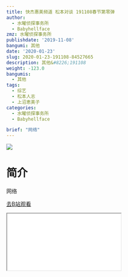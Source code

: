 ```yaml
---
title: 快杰惠美频道 松本对谈 191108春节第零弹
author:
  - 水曜侦探事务所
  - Babyhellface
zmz: 水曜侦探事务所
publishdate: '2019-11-08'
bangumi: 其他
date: '2020-01-23'
slug: 2020-01-23-191108-84527665
description: 其他&#8226;191108
weight: -123.0
bangumis:
  - 其他
tags:
  - 综艺
  - 松本人志
  - 上沼恵美子
categories:
  - 水曜侦探事务所
  - Babyhellface

brief: "网络"
---
```

![](https://raw.githubusercontent.com/tcgriffith/owaraisite/master/static/tmpimg/f8f023ebe4b577ff54f795987ac4e4beeae1a11d.jpg.480.jpg)
# 简介  
网络  

[去B站观看](https://www.bilibili.com/video/av84527665/)
<div class ="resp-container"><iframe class="testiframe" src="//player.bilibili.com/player.html?aid=84527665"", scrolling="no", allowfullscreen="true" > </iframe></div> 
